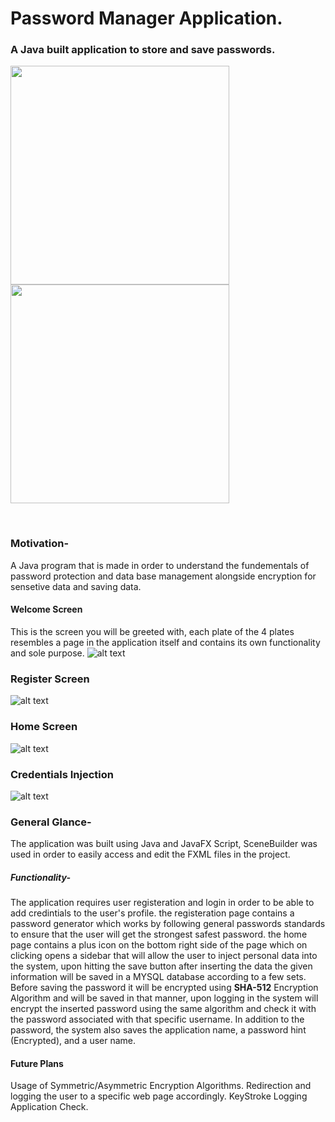 
# Password Manager Application.
### A Java built application to store and save passwords.
<p float="left">
  <img src="  https://i.ibb.co/P41Zp1r/picture1.png" width="350" />
  <img src="https://i.ibb.co/VMQJ9Q8/picture2.png" width="350" />
</p></br>

### Motivation-
A Java program that is made in order to understand the fundementals of password protection and data base management alongside encryption for sensetive data and saving data.
#### Welcome Screen
This is the screen you will be greeted with, each plate of the 4 plates resembles a page in the application itself and contains its own functionality and sole purpose.
![alt text](https://i.ibb.co/P41Zp1r/picture1.png)
### Register Screen
![alt text](https://i.ibb.co/VMQJ9Q8/picture2.png)
### Home Screen

![alt text](https://i.ibb.co/N7v0sqj/picture3.png)
### Credentials Injection
![alt text](https://i.ibb.co/fH4nkvx/picture4.png)


### General Glance-
The application was built using Java and JavaFX Script, SceneBuilder was used in order to easily access and edit the FXML files in the project.

##### Functionality-
The application requires user registeration and login in order to be able to add credintials to the user's profile. the registeration page contains a password generator which works by following general passwords standards to ensure that the user will get the strongest safest password.
the home page contains a plus icon on the bottom right side of the page which on clicking opens a sidebar that will allow the user to inject personal data into the system, upon hitting the save button after inserting the data the given information will be saved in a MYSQL database according to a few sets.
Before saving the password it will be encrypted using **SHA-512** Encryption Algorithm and will be saved in that manner, upon logging in the system will encrypt the inserted password using the same algorithm and check it with the password associated with that specific username.
In addition to the password, the system also saves the application name, a password hint (Encrypted), and a user name.

#### Future Plans
Usage of Symmetric/Asymmetric Encryption Algorithms.
Redirection and logging the user to a specific web page accordingly.
KeyStroke Logging Application Check.
